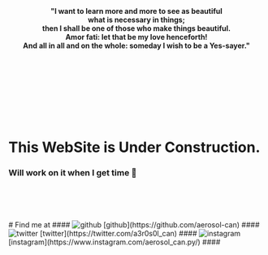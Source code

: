 <head>
<link rel="shortcut icon" type="image/png" href="favicon/favicon-32x32.png">  
</head>




<div align="center"><b>"I want to learn more and more to see as beautiful</b></div>
<div align="center"><b>what is necessary in things;</b></div>
<div align="center"><b>then I shall be one of those who make things beautiful.</b></div>
<div align="center"><b>Amor fati: let that be my love henceforth!</b></div>
<div align="center"><b>And all in all and on the whole: someday I wish to be a Yes-sayer."</b></div>
<br>
<br>
<br>
<br>
<br>
<br>
<br>
<br>




# This WebSite is Under Construction.
### Will work on it when I get time 🥱
<br>
<br>


<br>
<br>
# Find me at
#### <img src="https://github.githubassets.com/favicons/favicon-dark.png" alt="github"> [github](https://github.com/aerosol-can)
#### <img src="pic_trulli.jpg" alt="twitter"> [twitter](https://twitter.com/a3r0s0l_can)
#### <img src="pic_trulli.jpg" alt="instagram"> [instagram](https://www.instagram.com/aerosol_can.py/)
#### <img src="pic_trulli.jpg" alt="linkedin" style="width:500px;height:600px> [linkedin](https://www.linkedin.com/in/prabhat-kumar-01464b193/)















